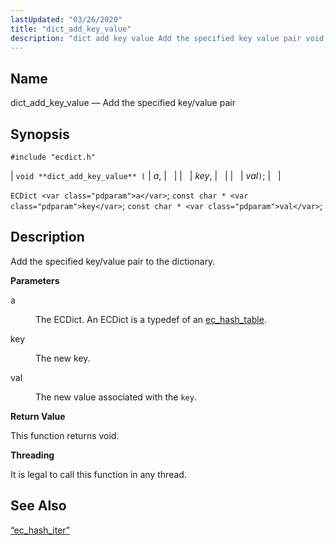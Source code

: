 ```yaml
---
lastUpdated: "03/26/2020"
title: "dict_add_key_value"
description: "dict add key value Add the specified key value pair void dict add key value a key val EC Dict a const char key const char val Add the specified key value pair to the dictionary a The EC Dict An EC Dict is a typedef of an ec hash..."
---
```


<a name="apis.dict_add_key_value"></a> 
## Name

dict_add_key_value — Add the specified key/value pair

## Synopsis

`#include "ecdict.h"`

| `void **dict_add_key_value** (` | <var class="pdparam">a</var>, |   |
|   | <var class="pdparam">key</var>, |   |
|   | <var class="pdparam">val</var>`)`; |   |

`ECDict <var class="pdparam">a</var>`;
`const char * <var class="pdparam">key</var>`;
`const char * <var class="pdparam">val</var>`;<a name="idp49907152"></a> 
## Description

Add the specified key/value pair to the dictionary.

**<a name="idp49908384"></a> Parameters**

<dl class="variablelist">

<dt>a</dt>

<dd>

The ECDict. An ECDict is a typedef of an [ec_hash_table](/momentum/3/3-api/structs-ec-hash-table).

</dd>

<dt>key</dt>

<dd>

The new key.

</dd>

<dt>val</dt>

<dd>

The new value associated with the `key`.

</dd>

</dl>

**<a name="idp49915920"></a> Return Value**

This function returns void.

**<a name="idp49916832"></a> Threading**

It is legal to call this function in any thread.

<a name="idp49917936"></a> 
## See Also

[“ec_hash_iter”](/momentum/3/3-api/structs-ec-hash-iter)